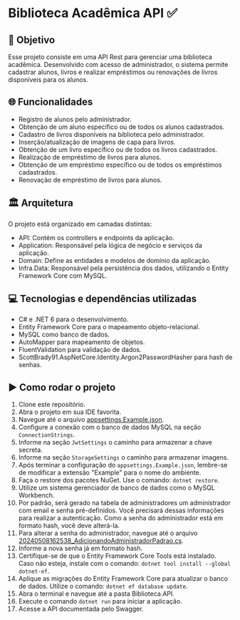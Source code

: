 # Biblioteca Acadêmica API ✅

## 🎯 Objetivo
Esse projeto consiste em uma API Rest para gerenciar uma biblioteca acadêmica. Desenvolvido com acesso de administrador, o sistema permite cadastrar alunos, livros e realizar empréstimos ou renovações de livros disponíveis para os alunos.

## 🌐 Funcionalidades
- Registro de alunos pelo administrador.
- Obtenção de um aluno específico ou de todos os alunos cadastrados.
- Cadastro de livros disponíveis na biblioteca pelo administrador.
- Inserção/atualização de imagens de capa para livros.
- Obtenção de um livro específico ou de todos os livros cadastrados.
- Realização de empréstimo de livros para alunos.
- Obtenção de um empréstimo específico ou de todos os empréstimos cadastrados.
- Renovação de empréstimo de livros para alunos.

## 🏛️ Arquitetura
O projeto está organizado em camadas distintas:

- API: Contém os controllers e endpoints da aplicação.
- Application: Responsável pela lógica de negócio e serviços da aplicação.
- Domain: Define as entidades e modelos de domínio da aplicação.
- Infra.Data: Responsável pela persistência dos dados, utilizando o Entity Framework Core com MySQL.

## 💻 Tecnologias e dependências utilizadas
- C# e .NET 6 para o desenvolvimento.
- Entity Framework Core para o mapeamento objeto-relacional.
- MySQL como banco de dados.
- AutoMapper para mapeamento de objetos.
- FluentValidation para validação de dados.
- ScottBrady91.AspNetCore.Identity.Argon2PasswordHasher para hash de senhas.

## ▶️ Como rodar o projeto
1. Clone este repositório.
2. Abra o projeto em sua IDE favorita.
3. Navegue até o arquivo [appsettings.Example.json](src/Biblioteca.API/appsettings.Example.json).
4. Configure a conexão com o banco de dados MySQL na seção ``ConnectionStrings``.
5. Informe na seção ``JwtSettings`` o caminho para armazenar a chave secreta.
6. Informe na seção ``StorageSettings`` o caminho para armazenar imagens.
7. Após terminar a configuração do ``appsettings.Example.json``, lembre-se de modificar a extensão "Example" para o nome do ambiente.
8. Faça o restore dos pacotes NuGet. Use o comando: ``dotnet restore``.
9. Utilize um sistema gerenciador de banco de dados como o MySQL Workbench.
10. Por padrão, será gerado na tabela de administradores um administrador com email e senha pré-definidos. Você precisará dessas informações para realizar a autenticação. Como a senha do administrador está em formato hash, você deve alterá-la.
11. Para alterar a senha do administrador, navegue até o arquivo [20240508162538_AdicionandoAdministradorPadrao.cs](src/Biblioteca.Infra.Data/Migrations/20240508162538_AdicionandoAdministradorPadrao.cs).
12. Informe a nova senha já em formato hash.
13. Certifique-se de que o Entity Framework Core Tools está instalado. Caso não esteja, instale com o comando: ``dotnet tool install --global dotnet-ef``.
14. Aplique as migrações do Entity Framework Core para atualizar o banco de dados. Utilize o comando: ``dotnet ef database update``.
15. Abra o terminal e navegue até a pasta Biblioteca.API.
16. Execute o comando ``dotnet run`` para iniciar a aplicação.
17. Acesse a API documentada pelo Swagger.

